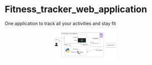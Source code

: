# Fitness_tracker_web_application
One application to track all your activities and stay fit
<p align="center">
  <img src="Architecture_Diagram.png" alt="alt text" width="200" style="margin-bottom: 20px;" />
</p>
